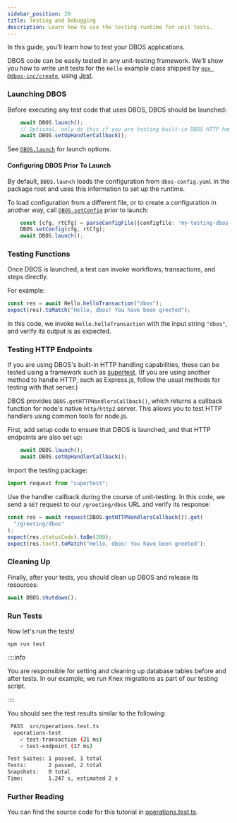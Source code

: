 ```yaml
---
sidebar_position: 20
title: Testing and Debugging
description: Learn how to use the testing runtime for unit tests.
---
```


In this guide, you'll learn how to test your DBOS applications.

DBOS code can be easily tested in any unit-testing framework.
We'll show you how to write unit tests for the `Hello` example class shipped by [`npx @dbos-inc/create`](../../reference/tools/cli.md#npx-dbos-inccreate), using [Jest](https://jestjs.io/).

### Launching DBOS

Before executing any test code that uses DBOS, DBOS should be launched:
```typescript
    await DBOS.launch();
    // Optional, only do this if you are testing built-in DBOS HTTP handlers
    await DBOS.setUpHandlerCallback();
```

See [`DBOS.launch`](../../reference/transactapi/dbos-class.md#launching-dbos) for launch options.

#### Configuring DBOS Prior To Launch

By default, `DBOS.launch` loads the configuration from `dbos-config.yaml` in the package root and uses this information to set up the runtime.

To load configuration from a different file, or to create a configuration in another way, call [`DBOS.setConfig`](../../reference/transactapi/dbos-class#setting-the-application-configuration) prior to launch:
```typescript
    const [cfg, rtCfg] = parseConfigFile({configfile: 'my-testing-dbos-config.yaml'});
    DBOS.setConfig(cfg, rtCfg);
    await DBOS.launch();
```

### Testing Functions

Once DBOS is launched, a test can invoke workflows, transactions, and steps directly.

For example:
```typescript
const res = await Hello.helloTransaction("dbos");
expect(res).toMatch("Hello, dbos! You have been greeted");
```
In this code, we invoke `Hello.helloTransaction` with the input string `"dbos"`, and verify its output is as expected.

### Testing HTTP Endpoints

If you are using DBOS's built-in HTTP handling capabilities, these can be tested using a framework such as [supertest](https://www.npmjs.com/package/supertest).  (If you are using another method to handle HTTP, such as Express.js, follow the usual methods for testing with that server.)

DBOS provides `DBOS.getHTTPHandlersCallback()`, which returns a callback function for node's native `http/http2` server.  This allows you to test HTTP handlers using common tools for node.js.

First, add setup code to ensure that DBOS is launched, and that HTTP endpoints are also set up:
```typescript
    await DBOS.launch();
    await DBOS.setUpHandlerCallback();
```

Import the testing package:
```typescript
import request from "supertest";
```

Use the handler callback during the course of unit-testing.  In this code, we send a `GET` request to our `/greeting/dbos` URL and verify its response:
```typescript
const res = await request(DBOS.getHTTPHandlersCallback()).get(
  "/greeting/dbos"
);
expect(res.statusCode).toBe(200);
expect(res.text).toMatch("Hello, dbos! You have been greeted");
```

### Cleaning Up

Finally, after your tests, you should clean up DBOS and release its resources:
```typescript
await DBOS.shutdown();
```

### Run Tests
Now let's run the tests!
```shell
npm run test
```

::::info

You are responsible for setting and cleaning up database tables before and after tests.
In our example, we run Knex migrations as part of our testing script.

::::

You should see the test results similar to the following:
```bash
 PASS  src/operations.test.ts
  operations-test
    ✓ test-transaction (21 ms)
    ✓ test-endpoint (17 ms)

Test Suites: 1 passed, 1 total
Tests:       2 passed, 2 total
Snapshots:   0 total
Time:        1.247 s, estimated 2 s
```

### Further Reading

You can find the source code for this tutorial in [operations.test.ts](https://github.com/dbos-inc/dbos-transact-ts/blob/main/packages/create/templates/hello-v2/src/operations.test.ts).
